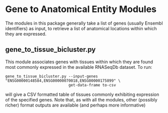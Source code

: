 # Gene to Anatomical Entity Modules

The modules in this package generally take a list of genes (usually Ensembl identifiers) 
as input, to retrieve a list of anatomical locations within which they are expressed.

## gene_to_tissue_bicluster.py

This module associates genes with tissues within which they are found most commonly
expressed in the available RNASeqDb dataset. To run:

``` 
gene_to_tissue_bicluster.py --input-genes "ENSG00000148584,ENSG00000070018,ENSG00000175899" \
                            get-data-frame to-csv
```

will give a CSV formatted table of tissues commonly exhibiting expression of the specified genes. 
Note that, as with all the modules, other (possibly richer) format outputs are available (and perhaps more informative)
